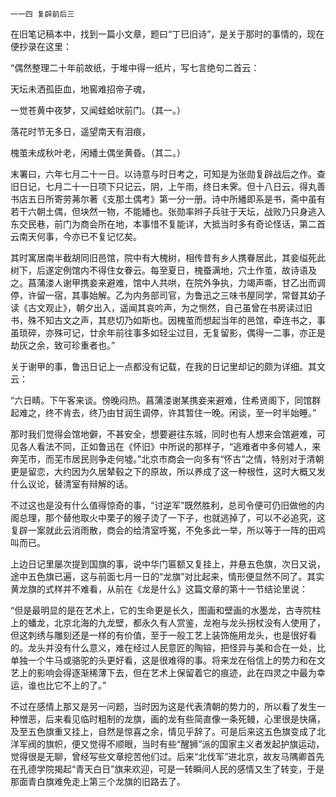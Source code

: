     一一四 复辟前后三 

   在旧笔记稿本中，找到一篇小文章，题曰“丁巳旧诗”，是关于那时的事情的，现在便抄录在这里：

   “偶然整理二十年前故纸，于堆中得一纸片，写七言绝句二首云：

   天坛未洒孤臣血，地窖难招帝子魂，

   一觉苍黄中夜梦，又闻蛙蛤吠前门。（其一。）

   落花时节无多日，遥望南天有泪痕，

   槐茧未成秋叶老，闲繙土偶坐黄昏。（其二。）

   末署曰，六年七月二十一日。以诗意与时日考之，可知是为张勋复辟战后之作。查旧日记，七月二十一日项下只记云，阴，上午雨，终日未霁。但十八日云，得丸善书店五日所寄劳茀尔著《支那土偶考》第一分一册。诗中所繙即系是书，斋中虽有若干六朝土偶，但块然一物，不能繙也。张勋率辫子兵驻于天坛，战败乃只身逃入东交民巷，前门为商会所在地，本事惜不复能详，大抵当时多有奇论怪话，第二首云南天何事，今亦已不复记忆矣。

   其时寓居南半截胡同旧邑馆，院中有大槐树，相传昔有乡人携眷居此，其妾缢死此树下，后遂定例馆内不得住女眷云。每至夏日，槐蚕满地，穴土作茧，故诗语及之。菖蒲溇人谢甲携妾来避难，馆中人共哄，在院外争执，力竭声嘶，甘乙出而调停，许留一宿，其事始解。乙为内务部司官，为鲁迅之三味书屋同学，常督其幼子读《古文观止》，朝夕出入，遥闻其哀吟声，为之恻然，自己虽曾在书房读过旧书，殊不知古文之声，其悲切乃如斯也。因槐茧而想起当年的邑馆，牵连书之，事虽琐碎，亦殊可记，廿余年前往事多如轻尘过目，无复留影，偶得一二事，亦正是劫灰之余，致可珍重者也。”

   关于谢甲的事，鲁迅日记上一点都没有记载，在我的日记里却记的颇为详细。其文云：

   “六日睛。下午客来谈。傍晚闷热。菖蒲溇谢某携妾来避难，住希贤阁下，同馆群起难之，终不肯去，终乃由甘润生调停，许其暂住一晚。闲谈，至一时半始睡。”

   那时我们觉得会馆地僻，不甚安全，想要避往东城，同时也有人想来会馆避难，可见各人看法不同，正如鲁迅在《怀旧》中所说的那样子，“逃难者中多何墟人，来奔芜市，而芜市居民则争走何墟。”北京市商会一向多有“怀古”之情，特别对于清朝更是留恋，大约因为久居辇毂之下的原故，所以养成了这一种根性，这时大概又发什么议论，替清室有辩解的话。

   不过这也是没有什么值得惊奇的事，“讨逆军”既然胜利，总司令便可仍旧做他的内阁总理，那个替他取火中栗子的猴子烫了一下子，也就逃掉了，可以不必追究，这复辟一案就此云消雨散，商会的给清室呼冤，不免多此一举，所以等于一阵的田鸡叫而已。

   上边日记里屡次提到国旗的事，说中华门匾额又复挂上，并悬五色旗，次日又说，途中五色旗已遍，这与前面七月一日的“龙旗”对比起来，情形便显然不同了。其实黄龙旗的式样并不难看，从前在《龙是什么》这篇文章的第十一节结论里说：

   “但是最明显的是在艺术上，它的生命更是长久，图画和壁画的水墨龙，古寺院柱上的蟠龙，北京北海的九龙壁，都永久有人赏鉴，龙袍与龙头拐杖没有人使用了，但这刺绣与雕刻还是一样的有价值，至于一般工艺上装饰施用龙头，也是很好看的。龙头并没有什么意义，难在经过人民意匠的陶镕，把怪异与美和合在一处，比单独一个牛马或骆驼的头更好看，这是很难得的事。将来龙在俗信上的势力和在文艺上的影响会得逐渐稀薄下去，但在艺术上保留着它的痕迹，此在四灵之中最为幸运，谁也比它不上的了。”

   不过在感情上那又是另一问题，当时因为这是代表清朝的势力的，所以看了发生一种憎恶，后来看见临时粗制的龙旗，画的龙有些简直像一条死鳗，心里很是快痛，及至五色旗重又挂上，自然是惊喜之余，情见乎辞了。可是后来这五色旗变成了北洋军阀的旗帜，便又觉得不顺眼，当时有些“醒狮”派的国家主义者发起护旗运动，觉得很是无聊，曾经写些文章挖苦他们过。后来“北伐军”进北京，故友马隅卿首先在孔德学院揭起“青天白日”旗来欢迎，可是一转瞬间人民的感情又生了转变，于是那面青白旗难免走上第三个龙旗的旧路去了。


